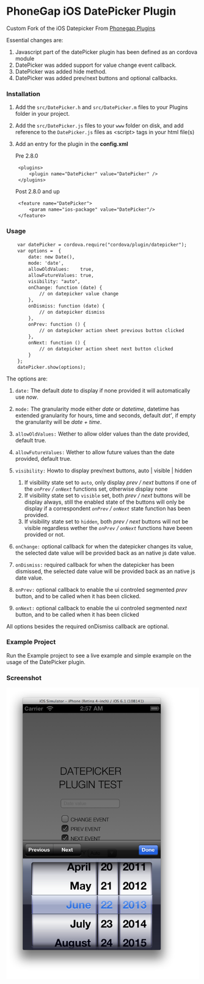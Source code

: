 PhoneGap iOS DatePicker Plugin
==============================

Custom Fork of the iOS Datepicker From [Phonegap Plugins](https://github.com/phonegap/phonegap-plugins)

Essential changes are:

1. Javascript part of the datePicker plugin has been defined as an cordova module
2. DatePicker was added support for value change event callback.
3. DatePicker was added hide method.
4. DatePicker was added prev/next buttons and optional callbacks.



### Installation ###

1. Add the `src/DatePicker.h` and `src/DatePicker.m` files to your Plugins folder in your project.
2. Add the `src/DatePicker.js` files to your `www` folder on disk, and add reference to the `DatePicker.js` files as &lt;script&gt; tags in your html file(s)
3. Add an entry for the plugin in the **config.xml** 
    
    Pre 2.8.0
    
    	<plugins>
    		<plugin name="DatePicker" value="DatePicker" />
    	</plugins>
	
	
	Post 2.8.0 and up
	
		<feature name="DatePicker">
        	<param name="ios-package" value="DatePicker"/>
    	</feature>
    

### Usage ###

		var datePicker = cordova.require("cordova/plugin/datepicker");
		var options =  {
			date: new Date(),
			mode: 'date',
			allowOldValues:    true,
			allowFutureValues: true,
			visibility: "auto",
			onChange: function (date) {
				// on datepicker value change
			},
			onDismiss: function (date) {
				// on datepicker dismiss
			},
			onPrev: function () {
				// on datepicker action sheet previous button clicked
			},
			onNext: function () {
				// on datepicker action sheet next button clicked
			}
		};
		datePicker.show(options);  


The options are:

1. `date:` The default _date_ to display if none provided it will automatically use _now_.
2. `mode:` The granularity mode either _date_ or _datetime_, datetime has extended granularity for hours, time and seconds, default _dat'_, if empty the granularity will be _date + time_.
3. `allowOldValues:` Wether to allow older values than the date provided, default true.
4. `allowFutureValues:` Wether to allow future values than the date provided, default true.
5. `visibility:` Howto to display prev/next buttons, auto | visible | hidden
	1. If visibility state set to `auto`, only display _prev / next_ buttons if one of the _`onPrev` / `onNext`_ functions set, otherwise display none 
	2. If visibility state set to `visible` set, both _prev / next_ buttons will be display always, still the enabled state of the buttons will only be display if a correspondent _`onPrev` / `onNext`_ state function has been provided.
	3. If visibility state set to `hidden`, both _prev / next_ buttons will not be visible regardless wether the _`onPrev` / `onNext`_ functions have beeen provided or not.
	
6. `onChange:` optional callback for when the datepicker changes its value, the selected date value will be provided back as an native js date value.
7. `onDismiss:` required callback for when the datepicker has been dismissed, the selected date value will be provided back as an native js date value.
8. `onPrev:` optional callback to enable the ui controled segmented _prev_ button, and to be called when it has been clicked.
9. `onNext:` optional callback to enable the ui controled segmented _next_ button, and to be called when it has been clicked


All options besides the required onDismiss callback are optional.


### Example Project ###


Run the Example project to see a live example and simple example on the usage of the DatePicker plugin.


### Screenshot ###

![image](Screenshot.png)